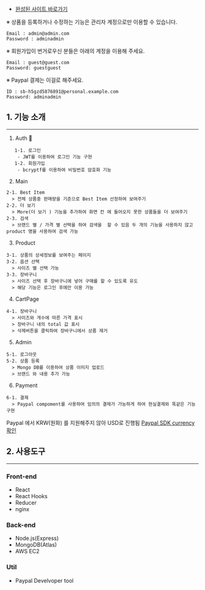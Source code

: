 - [완성된 사이트 바로가기](http://ec2-3-35-52-99.ap-northeast-2.compute.amazonaws.com/)

※ 상품을 등록하거나 수정하는 기능은 관리자 계정으로만 이용할 수 있습니다.

```
Email : admin@admin.com
Password : adminadmin
```

※ 회원가입이 번거로우신 분들은 아래의 계정을 이용해 주세요.

```
Email : guest@guest.com
Password: guestguest
```

※ Paypal 결제는 이걸로 해주세요.

```
ID : sb-h5gzd5876891@personal.example.com
Password: adminadmin
```

## 1. 기능 소개

---

1. Auth 🔐

```
   1-1. 로그인
    - JWT를 이용하여 로그인 기능 구현
   1-2. 회원가입
    - bcryptf를 이용하여 비밀번호 암호화 기능
```

2. Main

```
2-1. Best Item
  > 전체 상품중 판매량을 기준으로 Best Item 선정하여 보여주기
2-2. 더 보기
  > More(더 보기 ) 기능을 추가하여 화면 칸 에 들어오지 못한 상품들을 더 보여주기
2-3. 검색
  > 브랜드 별 / 가격 별 선택을 하여 검색을  할 수 있음 두 개의 기능을 사용하지 않고 product 명을 사용하여 검색 가능
```

3. Product

```
3-1. 상품의 상세정보를 보여주는 페이지
3-2. 옵션 선택
  > 사이즈 별 선택 가능
3-3. 장바구니
  > 사이즈 선택 후 장바구니에 넣어 구매를 할 수 있도록 유도
  > 해당 기능은 로그인 후에만 이용 가능
```

4. CartPage

```
4-1. 장바구니
  > 사이즈와 개수에 따른 가격 표시
  > 장바구니 내의 total 값 표시
  > 삭제버튼을 클릭하여 장바구니에서 상품 제거
```

5. Admin

```
5-1. 로그아웃
5-2. 상품 등록
  > Mongo DB를 이용하여 상품 이미지 업로드
  > 브랜드 와 내용 추가 가능
```

6. Payment

```
6-1. 결제
  > Paypal compoment를 사용하여 임의의 결제가 가능하게 하여 현실결제와 똑같은 기능 구현
```

Paypal 에서 KRW(원화) 를 지원해주지 않아 USD로 진행됨
[Paypal SDK currency 확인](https://developer.paypal.com/docs/checkout/reference/customize-sdk/)

## 2. 사용도구

---

### Front-end

- React
- React Hooks
- Reducer
- nginx

### Back-end

- Node.js(Express)
- MongoDB(Atlas)
- AWS EC2

### Util

- Paypal Develvoper tool
